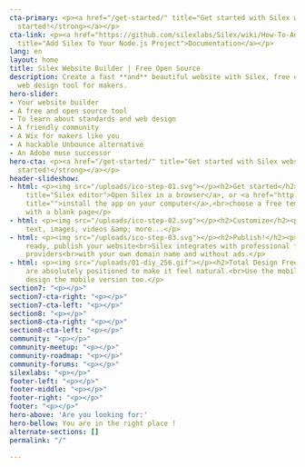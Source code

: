 ```yaml
---
cta-primary: <p><a href="/get-started/" title="Get started with Silex website builder"><strong>Get
  started!</strong></a></p>
cta-link: <p><a href="https://github.com/silexlabs/Silex/wiki/How-To-Add-Silex-To-Your-Node.js-Project"
  title="Add Silex To Your Node.js Project">Documentation</a></p>
lang: en
layout: home
title: Silex Website Builder | Free Open Source
description: Create a fast **and** beautiful website with Silex, free open source
  web design tool for makers.
hero-slider:
- Your website builder
- A free and open source tool
- To learn about standards and web design
- A friendly community
- A Wix for makers like you
- A hackable Unbounce alternative
- An Adobe muse successor
hero-cta: <p><a href="/get-started/" title="Get started with Silex website builder"><strong>Get
  started!</strong></a></p>
header-slideshow:
- html: <p><img src="/uploads/ico-step-01.svg"></p><h2>Get started</h2><p><a href="http://localhost:8080/get-started/"
    title="Silex editor">Open Silex in a browser</a>, or <a href="http://localhost:8080/makers/"
    title="">install the app on your computer</a>,<br>choose a free template or start
    with a blank page</p>
- html: <p><img src="/uploads/ico-step-02.svg"></p><h2>Customize</h2><p>you can add
    text, images, videos &amp; more...</p>
- html: <p><img src="/uploads/ico-step-03.svg"></p><h2>Publish!</h2><p>When you are
    ready, publish your website<br>Silex integrates with professional free hosting
    providers<br>with your own domain name and without ads.</p>
- html: <p><img src="/uploads/01-diy_256.gif"></p><h2>Total Design Freedom, DIY!</h2><p>Elements
    are absolutely positioned to make it feel natural.<br>Use the mobile editor to
    design the mobile version too.</p>
section7: "<p></p>"
section7-cta-right: "<p></p>"
section7-cta-left: "<p></p>"
section8: "<p></p>"
section8-cta-right: "<p></p>"
section8-cta-left: "<p></p>"
community: "<p></p>"
community-meetup: "<p></p>"
community-roadmap: "<p></p>"
community-forums: "<p></p>"
silexlabs: "<p></p>"
footer-left: "<p></p>"
footer-middle: "<p></p>"
footer-right: "<p></p>"
footer: "<p></p>"
hero-above: 'Are you looking for:'
hero-bellow: You are in the right place !
alternate-sections: []
permalink: "/"

---
```


